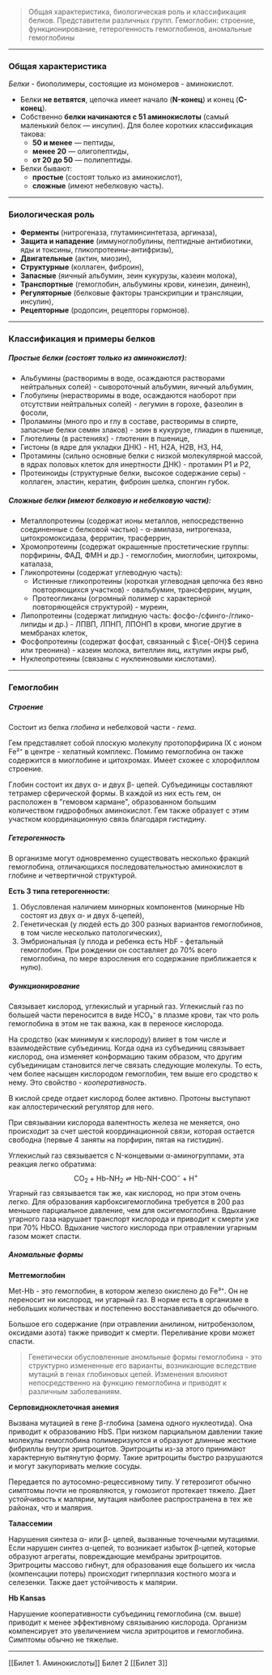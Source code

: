 
> Общая характеристика, биологическая роль и классификация белков. Представители различных групп. Гемоглобин: строение, функционирование, гетерогенность гемоглобинов, аномальные гемоглобины

---

### Общая характеристика 

*Белки* - биополимеры, состоящие из мономеров - аминокислот.  

- Белки **не ветвятся**, цепочка имеет начало (**N-конец**) и конец (**C-конец**).  
- Собственно **белки начинаются с 51 аминокислоты** (самый маленький белок — инсулин). Для более коротких классификация такова:
	- **50 и менее** — пептиды,  
	- **менее 20** — олигопептиды,  
	- **от 20 до 50** — полипептиды.  
- Белки бывают:  
	- **простые** (состоят только из аминокислот),  
	- **сложные** (имеют небелковую часть). 

---

### Биологическая роль

- **Ферменты** (нитрогеназа, глутаминсинтетаза, аргиназа),
- **Защита и нападение** (иммуноглобулины, пептидные антибиотики, яды и токсины, гликопротеины-антифризы),
- **Двигательные** (актин, миозин),
- **Структурные** (коллаген, фиброин),  
- **Запасные** (яичный альбумин, зеин кукурузы, казеин молока),  
- **Транспортные** (гемоглобин, альбумины крови, кинезин, динеин),  
- **Регуляторные** (белковые факторы транскрипции и трансляции, инсулин),  
- **Рецепторные** (родопсин, рецепторы гормонов).

---

### Классификация и примеры белков

##### Простые белки (состоят только из аминокислот):

- Альбумины (растворимы в воде, осаждаются растворами нейтральных солей) - сывороточный альбумин, яичный альбумин, 
- Глобулины (нерастворимы в воде, осаждаются наоборот при отсутствии нейтральных солей) - легумин в горохе, фазеолин в фосоли, 
- Проламины (много про и глу в составе, растворимы в спирте, запасные белки семян злаков) - зеин в кукурузе, глиадин в пшенице,  
- Глютелины (в растениях) - глютенин в пшенице,  
- Гистоны (в ядре для укладки ДНК) - H1, H2A, H2B, H3, H4,  
- Протамины (сильно основные белки с низкой молекулярной массой, в ядрах половых клеток для инертности ДНК) - протамин P1 и P2,  
- Протеиноиды (структурные белки, высокое содержание серы) - коллаген, эластин, кератин, фиброин шелка, спонгин губок.

##### Сложные белки (имеют белковую и небелковую части):

- Металлопротеины (содержат ионы металлов, непосредственно соединенные с белковой частью) - α-амилаза, нитрогеназа, цитохромоксидаза, ферритин, трасферрин,
- Хромопротеины (содержат окрашенные простетические группы: порфирины, ФАД, ФМН и др.) - гемоглобин, миоглобин, цитохромы, каталаза,
- Гликопротеины (содержат углеводную часть):
	- Истинные гликопротеины (короткая углеводная цепочка без явно повторяющихся участков) - овальбумин, трансферрин, муцин,
	- Протеогликаны (огромный полимер с характерной повторяющейся структурой) - муреин,
- Липопротеины (содержат липидную часть: фосфо-/сфинго-/глико-липиды и др.) - ЛПВП, ЛПНП, ЛПОНП в крови, многие другие в мембранах клеток,
- Фосфопротеины (содержат фосфат, связанный с $\ce{-OH}$ серина или треонина) - казеин молока, вителлин яиц, ихтулин икры рыб,
- Нуклеопротеины (связаны с нуклеиновыми кислотами).

---

### Гемоглобин

##### Строение 

Состоит из белка *глобина* и небелковой части - *гема*. 

Гем представляет собой плоскую молекулу протопорфирина IX с ионом Fe²⁺ в центре - хелатный комплекс. Помимо гемоглобина он также содержится в миоглобине и цитохромах. Имеет схожее с хлорофиллом строение.

Глобин состоит их двух α- и двух β- цепей. Субъединицы составляют тетрамер сферической формы. В каждой из них есть гем, он расположен в "гемовом кармане", образованном большим количеством гидрофобных аминокислот. Гем также образует с этим участком координационную связь благодаря гистидину.

##### Гетерогенность 

В организме могут одновременно существовать несколько фракций гемоглобина, отличающихся последовательностью аминокислот в глобине и четвертичной структурой. 

**Есть 3 типа гетерогенности:**

1. Обусловленая наличием минорных компонентов (минорные Hb состоят из двух α- и двух δ-цепей),
2. Генетическая (у людей есть до 300 разных вариантов гемоглобинов, в том числе несколько патологических),
3. Эмбриональная (у плода и ребенка есть HbF - фетальный гемоглобин. При рождении он составляет до 70% всего гемоглобина, по мере взросления его содержание приближается к нулю).

##### Функционирование

Связывает кислород, углекислый и угарный газ. Углекислый газ по большей части переносится в виде HCO₃⁻ в плазме крови, так что роль гемоглобина в этом не так важна, как в переносе кислорода.

На сродство (как минимум к кислороду) влияет в том числе и взаимодействие субъединиц. Когда одна из субъединиц связывает кислород, она изменяет конформацию таким образом, что другим субъединицам становится легче связать следующие молекулы. То есть, чем более насыщен кислородом гемоглобин, тем выше его сродство к нему. Это свойство - *кооперативность*.

В кислой среде отдает кислород более активно. Протоны выступают как аллостерический регулятор для него. 

При связывании кислорода валентность железа не меняется, оно происходит за счет шестой координационной связи, которая остается свободна (первые 4 заняты на порфирин, пятая на гистидин).

Углекислый газ связывается с N-концевыми α-аминогруппами, эта реакция легко обратима: $$
\text{CO}_2 + \text{Hb-NH}_2 \rightleftharpoons \text{Hb-NH-COO}^- + \text{H}^+
$$
Угарный газ связывается так же, как кислород, но при этом очень легко. Для образования карбоксигемоглобина требуется в 200 раз меньшее парциальное давление, чем для оксигемоглобина. Вдыхание угарного газа нарушает транспорт кислорода и приводит к смерти уже при 70% HbCO. Вдыхание чистого кислорода при отравлении угарным газом может спасти. 

##### Аномальные формы

**Метгемоглобин**

Met-Hb - это гемоглобин, в котором железо окислено до Fe³⁺. Он не переносит ни кислород, ни угарный газ. В норме есть в организме в небольших количествах и постепенно восстанавливается до обычного. 

Большое его содержание (при отравлении анилином, нитробензолом, оксидами азота) также приводит к смерти. Переливание крови может спасти.

> Генетически обусловленные аномльные формы гемоглобина - это структурно измененные его варианты, возникающие вследствие мутаций в генах глобиновых цепей. Изменения влюияют непосредственно на функцию гемоглобина и приводят к различным заболеваниям.

**Серповидноклеточная анемия**

Вызвана мутацией в гене β-глобина (замена одного нуклеотида). Она приводит к образованию HbS. При низком парциальном давлении такие молекулы гемоглобина полимеризуются и образуют длинные жесткие фибриллы внутри эритроцитов. Эритроциты из-за этого принимают характерную вытянутую форму. Такие эритроциты быстро разрушаются и могут закупоривать мелкие сосуды.

Передается по аутосомно-рецессивному типу. У гетерозигот обычно симптомы почти не проявляются, у гомозигот протекает тяжело. Дает устойчивость к малярии, мутация наиболее распространена в тех же районах, что и малярия.

**Талассемии**

Нарушения синтеза α- или β- цепей, вызванные точечными мутациями. Если нарушен синтез α-цепей, то возникает избыток β-цепей, которые образуют агрегаты, повреждающие мембраны эритроцитов. Эритроциты массово гибнут, для образования еще большего их числа (компенсации потерь) происходит гиперплазия костного мозга и селезенки. Также дает устойчивость к малярии.

**Hb Kansas**

Нарушение кооперативности субъединиц гемоглобина (см. выше) приводит к менее эффективному связыванию кислорода. Организм компенсирует это увеличением числа эритроцитов и гемоглобина. Симптомы обычно не тяжелые.

---
[[Билет 1. Аминокислоты]]
Билет 2
[[Билет 3]]
